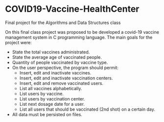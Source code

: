 # COVID19-Vaccine-HealthCenter
Final project for the Algorithms and Data Structures class

On this final class project was proposed to be developed a covid-19 vaccine management system in C programming language.
The main goals for the project were:
  - State the total vaccines administrated.
  - State the average age of vaccinated people.
  - Quantity of people vaccinated by vaccine type.
  - On the user perspective, the program should permit:
    - Insert, edit and inactivate vaccines.
    - Insert, edit and inactivate vaccination centers.
    - Insert, edit and remove vaccinated users.
    - List all vaccines alphabetically.
    - List users by vaccine.
    - List users by vaccination center.
    - List next dosage date for a user.
    - List all users that should be vaccinated (2nd shot) on a certain day.
  - All data must be persisted on files.
